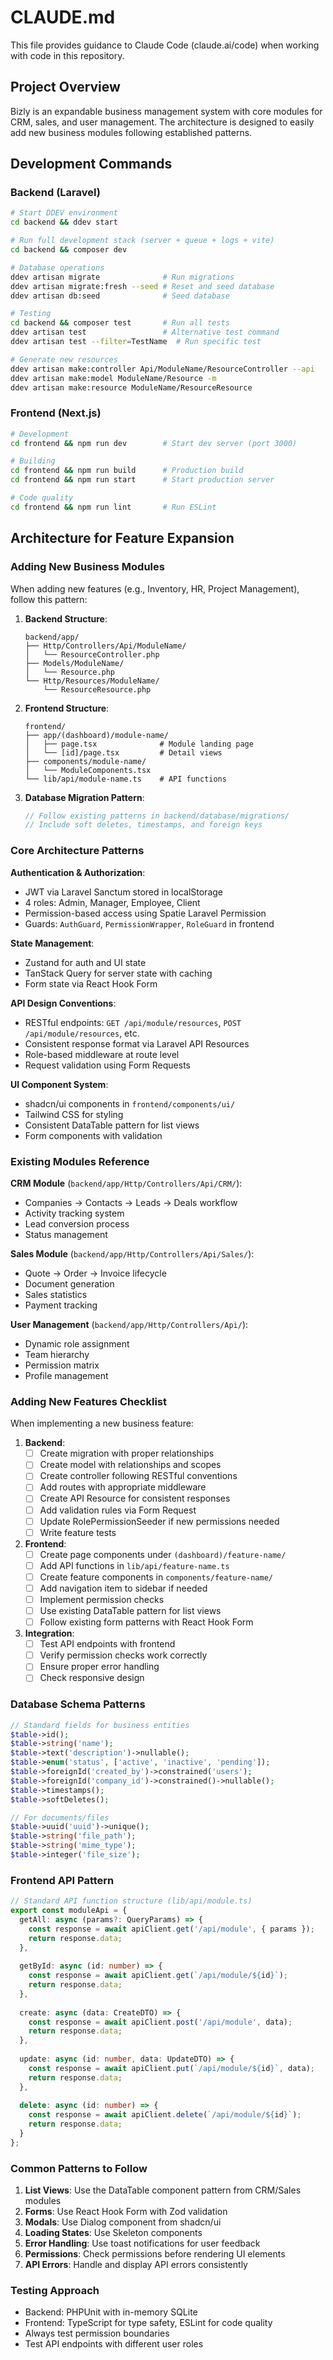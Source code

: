 # CLAUDE.md

This file provides guidance to Claude Code (claude.ai/code) when working with code in this repository.

## Project Overview
Bizly is an expandable business management system with core modules for CRM, sales, and user management. The architecture is designed to easily add new business modules following established patterns.

## Development Commands

### Backend (Laravel)
```bash
# Start DDEV environment
cd backend && ddev start

# Run full development stack (server + queue + logs + vite)
cd backend && composer dev

# Database operations
ddev artisan migrate              # Run migrations
ddev artisan migrate:fresh --seed # Reset and seed database
ddev artisan db:seed              # Seed database

# Testing
cd backend && composer test       # Run all tests
ddev artisan test                 # Alternative test command
ddev artisan test --filter=TestName  # Run specific test

# Generate new resources
ddev artisan make:controller Api/ModuleName/ResourceController --api
ddev artisan make:model ModuleName/Resource -m
ddev artisan make:resource ModuleName/ResourceResource
```

### Frontend (Next.js)
```bash
# Development
cd frontend && npm run dev        # Start dev server (port 3000)

# Building
cd frontend && npm run build      # Production build
cd frontend && npm run start      # Start production server

# Code quality
cd frontend && npm run lint       # Run ESLint
```

## Architecture for Feature Expansion

### Adding New Business Modules
When adding new features (e.g., Inventory, HR, Project Management), follow this pattern:

1. **Backend Structure**:
   ```
   backend/app/
   ├── Http/Controllers/Api/ModuleName/
   │   └── ResourceController.php
   ├── Models/ModuleName/
   │   └── Resource.php
   └── Http/Resources/ModuleName/
       └── ResourceResource.php
   ```

2. **Frontend Structure**:
   ```
   frontend/
   ├── app/(dashboard)/module-name/
   │   ├── page.tsx              # Module landing page
   │   └── [id]/page.tsx         # Detail views
   ├── components/module-name/
   │   └── ModuleComponents.tsx
   └── lib/api/module-name.ts    # API functions
   ```

3. **Database Migration Pattern**:
   ```php
   // Follow existing patterns in backend/database/migrations/
   // Include soft deletes, timestamps, and foreign keys
   ```

### Core Architecture Patterns

**Authentication & Authorization**:
- JWT via Laravel Sanctum stored in localStorage
- 4 roles: Admin, Manager, Employee, Client
- Permission-based access using Spatie Laravel Permission
- Guards: `AuthGuard`, `PermissionWrapper`, `RoleGuard` in frontend

**State Management**:
- Zustand for auth and UI state
- TanStack Query for server state with caching
- Form state via React Hook Form

**API Design Conventions**:
- RESTful endpoints: `GET /api/module/resources`, `POST /api/module/resources`, etc.
- Consistent response format via Laravel API Resources
- Role-based middleware at route level
- Request validation using Form Requests

**UI Component System**:
- shadcn/ui components in `frontend/components/ui/`
- Tailwind CSS for styling
- Consistent DataTable pattern for list views
- Form components with validation

### Existing Modules Reference

**CRM Module** (`backend/app/Http/Controllers/Api/CRM/`):
- Companies → Contacts → Leads → Deals workflow
- Activity tracking system
- Lead conversion process
- Status management

**Sales Module** (`backend/app/Http/Controllers/Api/Sales/`):
- Quote → Order → Invoice lifecycle
- Document generation
- Sales statistics
- Payment tracking

**User Management** (`backend/app/Http/Controllers/Api/`):
- Dynamic role assignment
- Team hierarchy
- Permission matrix
- Profile management

### Adding New Features Checklist

When implementing a new business feature:

1. **Backend**:
   - [ ] Create migration with proper relationships
   - [ ] Create model with relationships and scopes
   - [ ] Create controller following RESTful conventions
   - [ ] Add routes with appropriate middleware
   - [ ] Create API Resource for consistent responses
   - [ ] Add validation rules via Form Request
   - [ ] Update RolePermissionSeeder if new permissions needed
   - [ ] Write feature tests

2. **Frontend**:
   - [ ] Create page components under `(dashboard)/feature-name/`
   - [ ] Add API functions in `lib/api/feature-name.ts`
   - [ ] Create feature components in `components/feature-name/`
   - [ ] Add navigation item to sidebar if needed
   - [ ] Implement permission checks
   - [ ] Use existing DataTable pattern for list views
   - [ ] Follow existing form patterns with React Hook Form

3. **Integration**:
   - [ ] Test API endpoints with frontend
   - [ ] Verify permission checks work correctly
   - [ ] Ensure proper error handling
   - [ ] Check responsive design

### Database Schema Patterns

```php
// Standard fields for business entities
$table->id();
$table->string('name');
$table->text('description')->nullable();
$table->enum('status', ['active', 'inactive', 'pending']);
$table->foreignId('created_by')->constrained('users');
$table->foreignId('company_id')->constrained()->nullable();
$table->timestamps();
$table->softDeletes();

// For documents/files
$table->uuid('uuid')->unique();
$table->string('file_path');
$table->string('mime_type');
$table->integer('file_size');
```

### Frontend API Pattern

```typescript
// Standard API function structure (lib/api/module.ts)
export const moduleApi = {
  getAll: async (params?: QueryParams) => {
    const response = await apiClient.get('/api/module', { params });
    return response.data;
  },
  
  getById: async (id: number) => {
    const response = await apiClient.get(`/api/module/${id}`);
    return response.data;
  },
  
  create: async (data: CreateDTO) => {
    const response = await apiClient.post('/api/module', data);
    return response.data;
  },
  
  update: async (id: number, data: UpdateDTO) => {
    const response = await apiClient.put(`/api/module/${id}`, data);
    return response.data;
  },
  
  delete: async (id: number) => {
    const response = await apiClient.delete(`/api/module/${id}`);
    return response.data;
  }
};
```

### Common Patterns to Follow

1. **List Views**: Use the DataTable component pattern from CRM/Sales modules
2. **Forms**: Use React Hook Form with Zod validation
3. **Modals**: Use Dialog component from shadcn/ui
4. **Loading States**: Use Skeleton components
5. **Error Handling**: Use toast notifications for user feedback
6. **Permissions**: Check permissions before rendering UI elements
7. **API Errors**: Handle and display API errors consistently

### Testing Approach
- Backend: PHPUnit with in-memory SQLite
- Frontend: TypeScript for type safety, ESLint for code quality
- Always test permission boundaries
- Test API endpoints with different user roles
